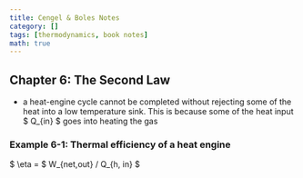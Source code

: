 ```yaml
---
title: Cengel & Boles Notes
category: []
tags: [thermodynamics, book notes]
math: true
---
```


## Chapter 6: The Second Law

- a heat-engine cycle cannot be completed without rejecting some of the heat into a low temperature sink. This is because some of the heat input $ Q_{in} $ goes into heating the gas

### Example 6-1: Thermal efficiency of a heat engine

$ \eta = $ W_{net,out} / Q_{h, in} $
